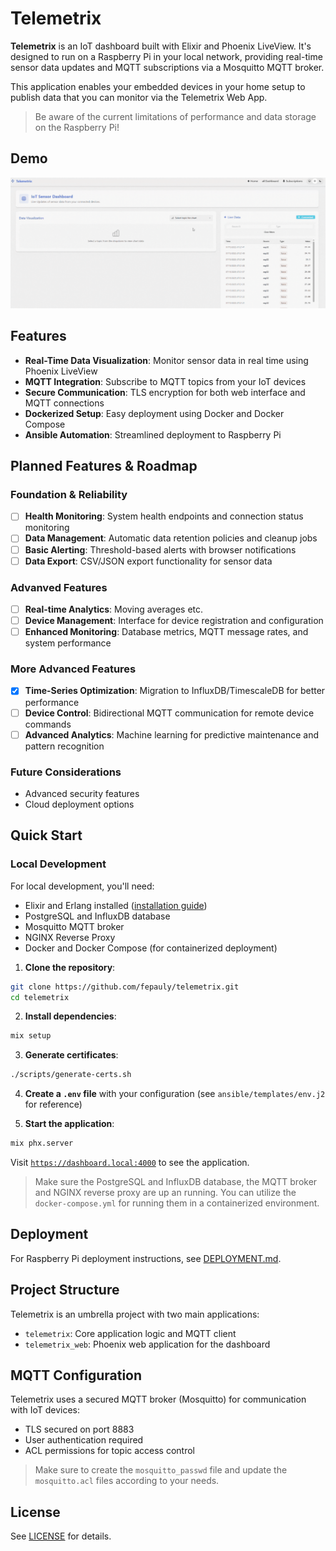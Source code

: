 # Telemetrix

**Telemetrix** is an IoT dashboard built with Elixir and Phoenix LiveView. It's designed to run on a Raspberry Pi in your local network, providing real-time sensor data updates and MQTT subscriptions via a Mosquitto MQTT broker.

This application enables your embedded devices in your home setup to publish data that you can monitor via the Telemetrix Web App.

> Be aware of the current limitations of performance and data storage on the Raspberry Pi!

## Demo

![Telemetrix Demo](demo/demo.gif)

## Features

- **Real-Time Data Visualization**: Monitor sensor data in real time using Phoenix LiveView
- **MQTT Integration**: Subscribe to MQTT topics from your IoT devices
- **Secure Communication**: TLS encryption for both web interface and MQTT connections
- **Dockerized Setup**: Easy deployment using Docker and Docker Compose
- **Ansible Automation**: Streamlined deployment to Raspberry Pi

## Planned Features & Roadmap

### Foundation & Reliability
- [ ] **Health Monitoring**: System health endpoints and connection status monitoring
- [ ] **Data Management**: Automatic data retention policies and cleanup jobs
- [ ] **Basic Alerting**: Threshold-based alerts with browser notifications
- [ ] **Data Export**: CSV/JSON export functionality for sensor data

### Advanved Features
- [ ] **Real-time Analytics**: Moving averages etc.
- [ ] **Device Management**: Interface for device registration and configuration
- [ ] **Enhanced Monitoring**: Database metrics, MQTT message rates, and system performance

### More Advanced Features
- [x] **Time-Series Optimization**: Migration to InfluxDB/TimescaleDB for better performance
- [ ] **Device Control**: Bidirectional MQTT communication for remote device commands
- [ ] **Advanced Analytics**: Machine learning for predictive maintenance and pattern recognition

### Future Considerations
- Advanced security features
- Cloud deployment options


## Quick Start

### Local Development

For local development, you'll need:
- Elixir and Erlang installed ([installation guide](https://elixir-lang.org/install.html))
- PostgreSQL and InfluxDB database
- Mosquitto MQTT broker
- NGINX Reverse Proxy
- Docker and Docker Compose (for containerized deployment)

1. **Clone the repository**:
```bash
git clone https://github.com/fepauly/telemetrix.git
cd telemetrix
```

2. **Install dependencies**:
```bash
mix setup
```

3. **Generate certificates**:
```bash
./scripts/generate-certs.sh
```

4. **Create a `.env` file** with your configuration (see `ansible/templates/env.j2` for reference)

5. **Start the application**:
```bash
mix phx.server
```

Visit [`https://dashboard.local:4000`](https://dashboard.local:4000) to see the application.

> Make sure the PostgreSQL and InfluxDB database, the MQTT broker and NGINX reverse proxy are up an running. You can utilize the `docker-compose.yml` for running them in a containerized environment.

## Deployment

For Raspberry Pi deployment instructions, see [DEPLOYMENT.md](DEPLOYMENT.md).

## Project Structure

Telemetrix is an umbrella project with two main applications:
- `telemetrix`: Core application logic and MQTT client
- `telemetrix_web`: Phoenix web application for the dashboard

## MQTT Configuration

Telemetrix uses a secured MQTT broker (Mosquitto) for communication with IoT devices:
- TLS secured on port 8883
- User authentication required 
- ACL permissions for topic access control

> Make sure to create the `mosquitto_passwd` file and update the `mosquitto.acl` files according to your needs.

## License

See [LICENSE](LICENSE) for details.